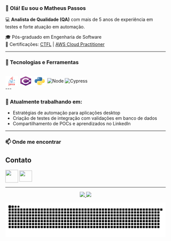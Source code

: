 ### 👋 Olá! Eu sou o Matheus Passos

💻 **Analista de Qualidade (QA)** com mais de 5 anos de experiência em testes e forte atuação em automação.

🎓 Pós-graduado em Engenharia de Software  
📜 Certificações: [CTFL](https://bcr.bstqb.org.br/cert?field_certificado_numero_value=+&field_certificado_nome_value=Matheus+Passos) | [AWS Cloud Practitioner](https://www.credly.com/badges/5987aaaf-44fd-4cc3-8969-4cc3cadc8818/linked_in_profile)

---

### 🔧 Tecnologias e Ferramentas
 <div style="display: inline_block"><br>
    <img align="center" alt="Java" height="30" width="40" src="https://raw.githubusercontent.com/devicons/devicon/master/icons/java/java-original-wordmark.svg">
    <img align="center" alt="Csharp" height="30" width="40" src="https://raw.githubusercontent.com/devicons/devicon/master/icons/csharp/csharp-original.svg">
    <img align="center" alt="Python" height="30" width="40" src="https://raw.githubusercontent.com/devicons/devicon/master/icons/python/python-original.svg">
    <img align="center" alt="Node" height="30" width="40" src="https://cdn.jsdelivr.net/gh/devicons/devicon/icons/nodejs/nodejs-original.svg">
    <img align="center" alt="Cypress" height="30" width="40" src="https://cdn.jsdelivr.net/gh/devicons/devicon@latest/icons/cypressio/cypressio-original.svg"  />      
</div>
---

### 🚀 Atualmente trabalhando em:

- Estratégias de automação para aplicações desktop  
- Criação de testes de integração com validações em banco de dados  
- Compartilhamento de POCs e aprendizados no LinkedIn  

---

### 📫 Onde me encontrar

## Contato
<div style="display: inline_block">
  <a href ="https://wa.me/5511984946126" target="_blank"><img align="center" height="40" width="40" src="https://cdn-icons-png.flaticon.com/128/2111/2111728.png"></a>
  <a href="https://www.linkedin.com/in/matheus-passos-21083b120/" target="_blank"><img align="center" height="35" width="40" src="https://cdn-icons-png.flaticon.com/512/3536/3536505.png"></a> 
</div>

---

<!--- Dashboard --->
<div align="center">
  <a href="https://github.com/passosmatheus">
  <img height="180em" src="https://github-readme-stats.vercel.app/api?username=passosmatheus&show_icons=true&theme=gotham&include_all_commits=true&count_private=true"/>
  <img height="180em" src="https://github-readme-stats.vercel.app/api/top-langs/?username=passosmatheus&layout=compact&langs_count=7&theme=gotham"/>
</div>


 
<!--- Cobrinha --->
![Snake animation](https://github.com/passosmatheus/passosmatheus/blob/output/github-contribution-grid-snake.svg)

  

